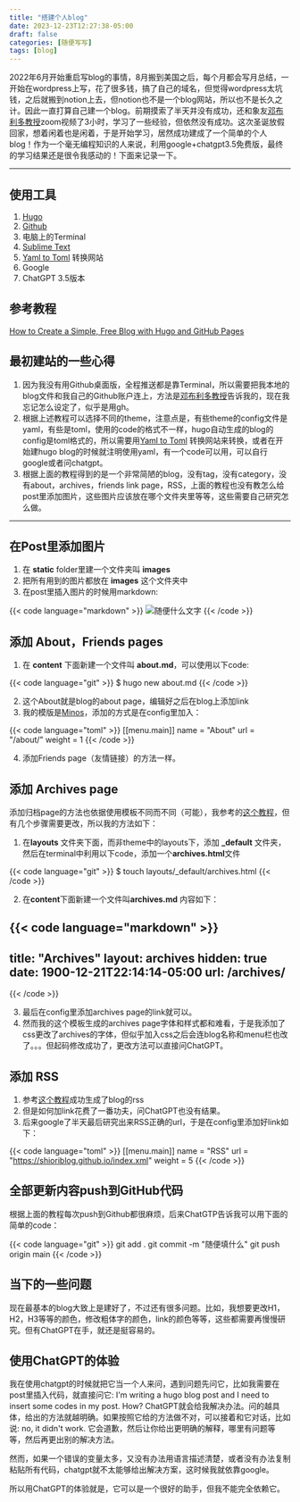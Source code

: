 ```yaml
---
title: "搭建个人blog"
date: 2023-12-23T12:27:38-05:00
draft: false
categories: [随便写写]
tags: [blog]
---
```


2022年6月开始重启写blog的事情，8月搬到美国之后，每个月都会写月总结，一开始在wordpress上写，花了很多钱，搞了自己的域名，但觉得wordpress太坑钱，之后就搬到notion上去，但notion也不是一个blog网站，所以也不是长久之计。因此一直打算自己建一个blog。前期摸索了半天并没有成功，还和象友[邓布利多教授](https://pensieve.wangxindi.org/)zoom视频了3小时，学习了一些经验，但依然没有成功。这次圣诞放假回家，想着闲着也是闲着，于是开始学习，居然成功建成了一个简单的个人blog！作为一个毫无编程知识的人来说，利用google+chatgpt3.5免费版，最终的学习结果还是很令我感动的！下面来记录一下。
<!--more-->
---

## 使用工具

1. [Hugo](https://gohugo.io/)
2. [Github](https://github.com/)
3. 电脑上的Terminal
4. [Sublime Text](https://www.sublimetext.com/)
5. [Yaml to Toml](https://transform.tools/yaml-to-toml) 转换网站
6. Google
7. ChatGPT 3.5版本

## 参考教程

[How to Create a Simple, Free Blog with Hugo and GitHub Pages](https://chrisjhart.com/Creating-A-Simple-Free-Blog-Hugo/)

## 最初建站的一些心得
1. 因为我没有用Github桌面版，全程推送都是靠Terminal，所以需要把我本地的blog文件和我自己的Github账户连上，方法是[邓布利多教授](https://pensieve.wangxindi.org/)告诉我的，现在我忘记怎么设定了，似乎是用gh。
2. 根据上述教程可以选择不同的theme，注意点是，有些theme的config文件是yaml，有些是toml，使用的code的格式不一样，hugo自动生成的blog的config是toml格式的，所以需要用[Yaml to Toml](https://transform.tools/yaml-to-toml) 转换网站来转换，或者在开始建hugo blog的时候就注明使用yaml，有一个code可以用，可以自行google或者问chatgpt。
3. 根据上面的教程得到的是一个非常简陋的blog，没有tag，没有category，没有about，archives，friends link page，RSS，上面的教程也没有教怎么给post里添加图片，这些图片应该放在哪个文件夹里等等，这些需要自己研究怎么做。

---

## 在Post里添加图片
1. 在 **static** folder里建一个文件夹叫 **images**
2. 把所有用到的图片都放在 **images** 这个文件夹中
3. 在post里插入图片的时候用markdown:

{{< code language="markdown" >}} 
![随便什么文字](/images/图片名称.图片格式)
{{< /code >}}

## 添加 About，Friends pages
1. 在 **content** 下面新建一个文件叫 **about.md**，可以使用以下code:

{{< code language="git" >}} 
$ hugo new about.md
{{< /code >}}

2. 这个About就是blog的about page，编辑好之后在blog上添加link
3. 我的模版是[Minos](https://github.com/carsonip/hugo-theme-minos)，添加的方式是在config里加入：

{{< code language="toml" >}} 
[[menu.main]]
  name = "About"
  url = "/about/"
  weight = 1
{{< /code >}}

4. 添加Friends page（友情链接）的方法一样。

## 添加 Archives page

添加归档page的方法也依据使用模板不同而不同（可能），我参考的[这个教程](https://huweim.github.io/post/blog_hugo_%E5%BD%92%E6%A1%A3%E9%A1%B5%E9%9D%A2%E5%88%B6%E4%BD%9C/)，但有几个步骤需要更改，所以我的方法如下：

1. 在**layouts** 文件夹下面，而非theme中的layouts下，添加 **_default** 文件夹，然后在terminal中利用以下code，添加一个**archives.html**文件

{{< code language="git" >}} 
$ touch layouts/_default/archives.html
{{< /code >}}

2. 在**content**下面新建一个文件叫**archives.md** 内容如下：

{{< code language="markdown" >}} 
---
title: "Archives"
layout: archives
hidden: true
date: 1900-12-21T22:14:14-05:00
url: /archives/
---
{{< /code >}}

3. 最后在config里添加archives page的link就可以。
4. 然而我的这个模板生成的archives page字体和样式都和难看，于是我添加了css更改了archives的字体，但似乎加入css之后会连blog名称和menu栏也改了。。。但起码修改成功了，更改方法可以直接问ChatGPT。

## 添加 RSS

1. 参考[这个教程](https://xuanwo.io/2018/04/08/hugo-rss-output-all-content/)成功生成了blog的rss
2. 但是如何加link花费了一番功夫，问ChatGPT也没有结果。
3. 后来google了半天最后研究出来RSS正确的url，于是在config里添加好link如下：

{{< code language="toml" >}} 
[[menu.main]]
  name = "RSS"
  url = "https://shioriblog.github.io/index.xml"
  weight = 5
{{< /code >}}

## 全部更新内容push到GitHub代码

根据上面的教程每次push到Github都很麻烦，后来ChatGTP告诉我可以用下面的简单的code：

{{< code language="git" >}} 
git add .
git commit -m "随便填什么"
git push origin main
{{< /code >}}

## 当下的一些问题

现在最基本的blog大致上是建好了，不过还有很多问题。比如，我想要更改H1，H2，H3等等的颜色，修改粗体字的颜色，link的颜色等等，这些都需要再慢慢研究。但有ChatGPT在手，就还是挺容易的。

## 使用ChatGPT的体验

我在使用chatgpt的时候就把它当一个人来问，遇到问题先问它，比如我需要在post里插入代码，就直接问它: I'm writing a hugo blog post and I need to insert some codes in my post. How? ChatGPT就会给我解决办法。问的越具体，给出的方法就越明确。如果按照它给的方法做不对，可以接着和它对话，比如说: no, it didn't work. 它会道歉，然后让你给出更明确的解释，哪里有问题等等，然后再更出别的解决方法。

然而，如果一个错误的变量太多，又没有办法用语言描述清楚，或者没有办法复制粘贴所有代码，chatgpt就不太能够给出解决方案，这时候我就依靠google。

所以用ChatGPT的体验就是，它可以是一个很好的助手，但我不能完全依赖它。